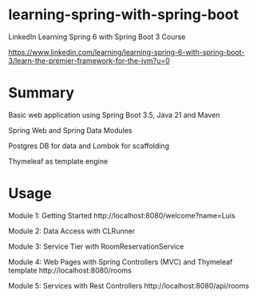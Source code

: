 # learning-spring-with-spring-boot
LinkedIn Learning Spring 6 with Spring Boot 3 Course

https://www.linkedin.com/learning/learning-spring-6-with-spring-boot-3/learn-the-premier-framework-for-the-jvm?u=0

# Summary

Basic web application using Spring Boot 3.5, Java 21 and Maven

Spring Web and Spring Data Modules

Postgres DB for data and Lombok for scaffolding

Thymeleaf as template engine

# Usage

Module 1: Getting Started http://localhost:8080/welcome?name=Luis

Module 2: Data Access with CLRunner

Module 3: Service Tier with RoomReservationService

Module 4: Web Pages with Spring Controllers (MVC) and Thymeleaf template http://localhost:8080/rooms

Module 5: Services with Rest Controllers http://localhost:8080/api/rooms
